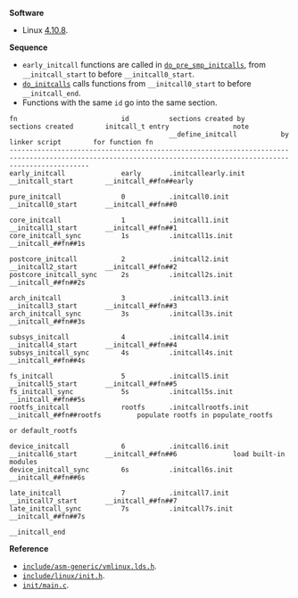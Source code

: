 **Software**

- Linux [4.10.8](https://git.kernel.org/pub/scm/linux/kernel/git/stable/linux-stable.git/tree/?id=refs/tags/v4.10.8).


**Sequence**

- `early_initcall` functions are called in [`do_pre_smp_initcalls`](https://git.kernel.org/pub/scm/linux/kernel/git/stable/linux-stable.git/tree/init/main.c?id=refs/tags/v4.10.8#n885), from `__initcall_start` to before `__initcall0_start`.
- [`do_initcalls`](https://git.kernel.org/pub/scm/linux/kernel/git/stable/linux-stable.git/tree/init/main.c?id=refs/tags/v4.10.8#n858) calls functions from `__initcall0_start` to before `__initcall_end`.
- Functions with the same `id` go into the same section.

```
fn                          id          sections created by         sections created        initcall_t entry                note
                                        __define_initcall           by linker script        for function fn
----------------------------------------------------------------------------------------------------------------------------------------------------------------
early_initcall              early       .initcallearly.init         __initcall_start        __initcall_##fn##early

pure_initcall               0           .initcall0.init             __initcall0_start       __initcall_##fn##0

core_initcall               1           .initcall1.init             __initcall1_start       __initcall_##fn##1
core_initcall_sync          1s          .initcall1s.init                                    __initcall_##fn##1s

postcore_initcall           2           .initcall2.init             __initcall2_start       __initcall_##fn##2
postcore_initcall_sync      2s          .initcall2s.init                                    __initcall_##fn##2s

arch_initcall               3           .initcall3.init             __initcall3_start       __initcall_##fn##3
arch_initcall_sync          3s          .initcall3s.init                                    __initcall_##fn##3s

subsys_initcall             4           .initcall4.init             __initcall4_start       __initcall_##fn##4
subsys_initcall_sync        4s          .initcall4s.init                                    __initcall_##fn##4s

fs_initcall                 5           .initcall5.init             __initcall5_start       __initcall_##fn##5
fs_initcall_sync            5s          .initcall5s.init                                    __initcall_##fn##5s
rootfs_initcall             rootfs      .initcallrootfs.init                                __initcall_##fn##rootfs         populate rootfs in populate_rootfs
                                                                                                                            or default_rootfs

device_initcall             6           .initcall6.init             __initcall6_start       __initcall_##fn##6              load built-in modules
device_initcall_sync        6s          .initcall6s.init                                    __initcall_##fn##6s

late_initcall               7           .initcall7.init             __initcall7_start       __initcall_##fn##7
late_initcall_sync          7s          .initcall7s.init                                    __initcall_##fn##7s
                                                                    __initcall_end
```


**Reference**

- [`include/asm-generic/vmlinux.lds.h`](https://git.kernel.org/pub/scm/linux/kernel/git/stable/linux-stable.git/tree/include/asm-generic/vmlinux.lds.h?id=refs/tags/v4.10.8#n698).
- [`include/linux/init.h`](https://git.kernel.org/pub/scm/linux/kernel/git/stable/linux-stable.git/tree/include/linux/init.h?id=refs/tags/v4.10.8#n146).
- [`init/main.c`](https://git.kernel.org/pub/scm/linux/kernel/git/stable/linux-stable.git/tree/init/main.c?id=refs/tags/v4.10.8).
